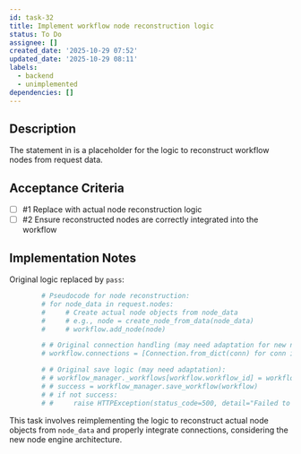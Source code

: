 ```yaml
---
id: task-32
title: Implement workflow node reconstruction logic
status: To Do
assignee: []
created_date: '2025-10-29 07:52'
updated_date: '2025-10-29 08:11'
labels:
  - backend
  - unimplemented
dependencies: []
---
```


## Description

<!-- SECTION:DESCRIPTION:BEGIN -->
The  statement in  is a placeholder for the logic to reconstruct workflow nodes from request data.
<!-- SECTION:DESCRIPTION:END -->

## Acceptance Criteria
<!-- AC:BEGIN -->
- [ ] #1 Replace  with actual node reconstruction logic
- [ ] #2 Ensure reconstructed nodes are correctly integrated into the workflow
<!-- AC:END -->

## Implementation Notes

<!-- SECTION:NOTES:BEGIN -->
Original logic replaced by `pass`:
```python
        # Pseudocode for node reconstruction:
        # for node_data in request.nodes:
        #     # Create actual node objects from node_data
        #     # e.g., node = create_node_from_data(node_data)
        #     # workflow.add_node(node)

        # # Original connection handling (may need adaptation for new node engine):
        # workflow.connections = [Connection.from_dict(conn) for conn in request.connections]

        # # Original save logic (may need adaptation):
        # # workflow_manager._workflows[workflow.workflow_id] = workflow
        # # success = workflow_manager.save_workflow(workflow)
        # # if not success:
        # #     raise HTTPException(status_code=500, detail="Failed to save workflow")
```

This task involves reimplementing the logic to reconstruct actual node objects from `node_data` and properly integrate connections, considering the new node engine architecture.
<!-- SECTION:NOTES:END -->
